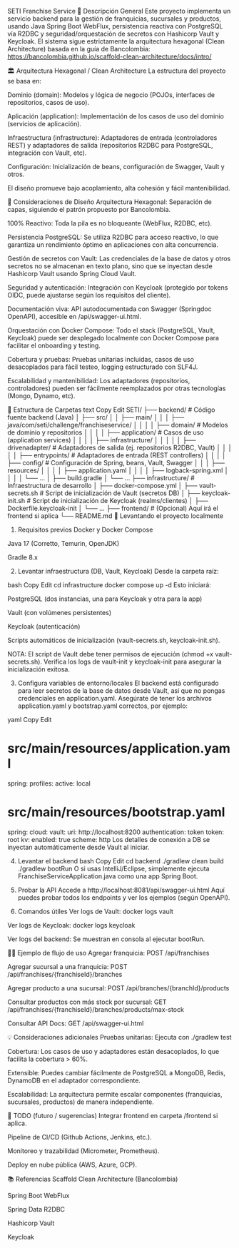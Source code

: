 SETI Franchise Service
📌 Descripción General
Este proyecto implementa un servicio backend para la gestión de franquicias, sucursales y productos, usando Java Spring Boot WebFlux, persistencia reactiva con PostgreSQL vía R2DBC y seguridad/orquestación de secretos con Hashicorp Vault y Keycloak.
El sistema sigue estrictamente la arquitectura hexagonal (Clean Architecture) basada en la guía de Bancolombia:
https://bancolombia.github.io/scaffold-clean-architecture/docs/intro/

🏛️ Arquitectura Hexagonal / Clean Architecture
La estructura del proyecto se basa en:

Dominio (domain): Modelos y lógica de negocio (POJOs, interfaces de repositorios, casos de uso).

Aplicación (application): Implementación de los casos de uso del dominio (servicios de aplicación).

Infraestructura (infrastructure): Adaptadores de entrada (controladores REST) y adaptadores de salida (repositorios R2DBC para PostgreSQL, integración con Vault, etc).

Configuración: Inicialización de beans, configuración de Swagger, Vault y otros.

El diseño promueve bajo acoplamiento, alta cohesión y fácil mantenibilidad.

🚦 Consideraciones de Diseño
Arquitectura Hexagonal: Separación de capas, siguiendo el patrón propuesto por Bancolombia.

100% Reactivo: Toda la pila es no bloqueante (WebFlux, R2DBC, etc).

Persistencia PostgreSQL: Se utiliza R2DBC para acceso reactivo, lo que garantiza un rendimiento óptimo en aplicaciones con alta concurrencia.

Gestión de secretos con Vault: Las credenciales de la base de datos y otros secretos no se almacenan en texto plano, sino que se inyectan desde Hashicorp Vault usando Spring Cloud Vault.

Seguridad y autenticación: Integración con Keycloak (protegido por tokens OIDC, puede ajustarse según los requisitos del cliente).

Documentación viva: API autodocumentada con Swagger (Springdoc OpenAPI), accesible en /api/swagger-ui.html.

Orquestación con Docker Compose: Todo el stack (PostgreSQL, Vault, Keycloak) puede ser desplegado localmente con Docker Compose para facilitar el onboarding y testing.

Cobertura y pruebas: Pruebas unitarias incluidas, casos de uso desacoplados para fácil testeo, logging estructurado con SLF4J.

Escalabilidad y mantenibilidad: Los adaptadores (repositorios, controladores) pueden ser fácilmente reemplazados por otras tecnologías (Mongo, Dynamo, etc).

🧩 Estructura de Carpetas
text
Copy
Edit
SETI/
├── backend/                    # Código fuente backend (Java)
│   ├── src/
│   │   ├── main/
│   │   │   ├── java/com/seti/challenge/franchiseservice/
│   │   │   │   ├── domain/             # Modelos de dominio y repositorios
│   │   │   │   ├── application/        # Casos de uso (application services)
│   │   │   │   ├── infrastructure/
│   │   │   │   │   ├── drivenadapter/  # Adaptadores de salida (ej. repositorios R2DBC, Vault)
│   │   │   │   │   ├── entrypoints/    # Adaptadores de entrada (REST controllers)
│   │   │   │   ├── config/             # Configuración de Spring, beans, Vault, Swagger
│   │   │   ├── resources/
│   │   │   │   ├── application.yaml
│   │   │   │   ├── logback-spring.xml
│   │   │   │   └── ...
│   ├── build.gradle
│   └── ...
├── infrastructure/             # Infraestructura de desarrollo
│   ├── docker-compose.yml
│   ├── vault-secrets.sh        # Script de inicialización de Vault (secretos DB)
│   ├── keycloak-init.sh        # Script de inicialización de Keycloak (realms/clientes)
│   ├── Dockerfile.keycloak-init
│   └── ...
├── frontend/                   # (Opcional) Aquí irá el frontend si aplica
└── README.md
🚀 Levantando el proyecto localmente
1. Requisitos previos
Docker y Docker Compose

Java 17 (Corretto, Temurin, OpenJDK)

Gradle 8.x

2. Levantar infraestructura (DB, Vault, Keycloak)
Desde la carpeta raíz:

bash
Copy
Edit
cd infrastructure
docker compose up -d
Esto iniciará:

PostgreSQL (dos instancias, una para Keycloak y otra para la app)

Vault (con volúmenes persistentes)

Keycloak (autenticación)

Scripts automáticos de inicialización (vault-secrets.sh, keycloak-init.sh).

NOTA:
El script de Vault debe tener permisos de ejecución (chmod +x vault-secrets.sh).
Verifica los logs de vault-init y keycloak-init para asegurar la inicialización exitosa.

3. Configura variables de entorno/locales
El backend está configurado para leer secretos de la base de datos desde Vault, así que no pongas credenciales en application.yaml.
Asegúrate de tener los archivos application.yaml y bootstrap.yaml correctos, por ejemplo:

yaml
Copy
Edit
# src/main/resources/application.yaml
spring:
  profiles:
    active: local

# src/main/resources/bootstrap.yaml
spring:
  cloud:
    vault:
      uri: http://localhost:8200
      authentication: token
      token: root
      kv:
        enabled: true
      scheme: http
Los detalles de conexión a DB se inyectan automáticamente desde Vault al iniciar.

4. Levantar el backend
bash
Copy
Edit
cd backend
./gradlew clean build
./gradlew bootRun
O si usas IntelliJ/Eclipse, simplemente ejecuta FranchiseServiceApplication.java como una app Spring Boot.

5. Probar la API
Accede a http://localhost:8081/api/swagger-ui.html
Aquí puedes probar todos los endpoints y ver los ejemplos (según OpenAPI).

6. Comandos útiles
Ver logs de Vault:
docker logs vault

Ver logs de Keycloak:
docker logs keycloak

Ver logs del backend:
Se muestran en consola al ejecutar bootRun.

🧑‍💻 Ejemplo de flujo de uso
Agregar franquicia:
POST /api/franchises

Agregar sucursal a una franquicia:
POST /api/franchises/{franchiseId}/branches

Agregar producto a una sucursal:
POST /api/branches/{branchId}/products

Consultar productos con más stock por sucursal:
GET /api/franchises/{franchiseId}/branches/products/max-stock

Consultar API Docs:
GET /api/swagger-ui.html

💡 Consideraciones adicionales
Pruebas unitarias: Ejecuta con ./gradlew test

Cobertura: Los casos de uso y adaptadores están desacoplados, lo que facilita la cobertura > 60%.

Extensible: Puedes cambiar fácilmente de PostgreSQL a MongoDB, Redis, DynamoDB en el adaptador correspondiente.

Escalabilidad: La arquitectura permite escalar componentes (franquicias, sucursales, productos) de manera independiente.

📝 TODO (futuro / sugerencias)
Integrar frontend en carpeta /frontend si aplica.

Pipeline de CI/CD (Github Actions, Jenkins, etc.).

Monitoreo y trazabilidad (Micrometer, Prometheus).

Deploy en nube pública (AWS, Azure, GCP).

📚 Referencias
Scaffold Clean Architecture (Bancolombia)

Spring Boot WebFlux

Spring Data R2DBC

Hashicorp Vault

Keycloak

